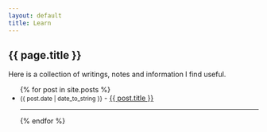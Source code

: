 ```yaml
---
layout: default
title: Learn
---
```


## {{ page.title }}

Here is a collection of writings, notes and information I find useful.

<div class="posts">
<ul>
{% for post in site.posts %}
	<li>
		<small>{{ post.date | date_to_string }}</small> - <a href="{{ post.url }}">{{ post.title }}</a>
	<hr>
	</li>
{% endfor %}
</ul>
</div>
<br/>
